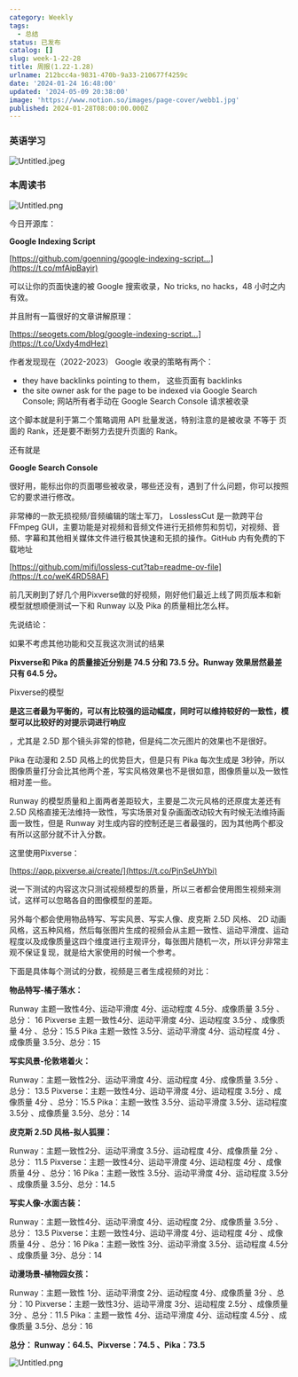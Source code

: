 ```yaml
---
category: Weekly
tags:
  - 总结
status: 已发布
catalog: []
slug: week-1-22-28
title: 周报(1.22-1.28)
urlname: 212bcc4a-9831-470b-9a33-210677f4259c
date: '2024-01-24 16:48:00'
updated: '2024-05-09 20:38:00'
image: 'https://www.notion.so/images/page-cover/webb1.jpg'
published: 2024-01-28T08:00:00.000Z
---
```


### 英语学习


![Untitled.jpeg](https://prod-files-secure.s3.us-west-2.amazonaws.com/5d24fe63-e567-4804-86f9-9fdc62e13082/13f89310-e18e-4344-b5f8-95c58ff07f1e/Untitled.jpeg?X-Amz-Algorithm=AWS4-HMAC-SHA256&X-Amz-Content-Sha256=UNSIGNED-PAYLOAD&X-Amz-Credential=ASIAZI2LB466SJCKV7YP%2F20250325%2Fus-west-2%2Fs3%2Faws4_request&X-Amz-Date=20250325T213409Z&X-Amz-Expires=3600&X-Amz-Security-Token=IQoJb3JpZ2luX2VjELT%2F%2F%2F%2F%2F%2F%2F%2F%2F%2FwEaCXVzLXdlc3QtMiJHMEUCIQDurfuXp7mR6db0a2Qf%2FsV3Fa%2BWpuzFxA7qXV9eZt1npwIgaraX5J2PbqqdWIgzHUob1qD5%2BiDhEz04m%2FHaQk44ryYq%2FwMIHRAAGgw2Mzc0MjMxODM4MDUiDEpgpaf9Pp5k7Ku7RSrcA%2F8r6sqHvJGh0nNBdGytx8kCA7RPLMp5sMQn1zbZqkFApb8CfY60tIwdwxcTcED4N8P%2BtmDLX8Ac34552HZgOg1YmZ2mTdRZSpzGOV%2FI2c3TGL05ZJZHVQWIWoJcoyr4CS%2BAe%2F32HptJ9d8Ceek8ZSKLmTZgPff1yC5G7pu3MboBLPCztEzTdaR2b3nbl%2BVxmjpTpmDCqGYIkE9NMoiLrEhVqsJqlm3Zi%2BciNNPCg8dF4D7YlkdSgi%2FPeZn6nmx7IAtLNe6qT36YnJL14cXSPpoWtFCEp%2BJO7RuTbiiAVRhF0r8NdtovlCC9sdkqpOUyxvAXj6c8KV7neXGDKAxNQAtIkj2%2Bo7%2FtujTj5Uo6G1%2BqH77190IMD5QkfXrIdHvBttHBOBg0crX7QSoh6kcXgEoELMOIQZk8y7BiXtZ%2BM9%2BE0YTjz32QT16bztdOrMyOyet5p3S7lGLlK3n7%2FV0DIAIwr4vX%2BtMZog%2FodvaLiM%2B2mOnvfCf%2BfAhgxwx11uiXNo8JaUJ5bmIBKGn4bvgyZxeUimooZEFlKa75p7WCTEjFXEPNhhxdVA%2B6xq9gzKF0J38nza7%2Fq3Li7FRX1fJahchwyG9sZvHYCLrBRTVGqRS5wEV3EqHidq4NF%2BC2MJmZjL8GOqUBnynUMuZKvEIGBytYPRrFPV5IbSxY00%2Bwm0hQlhDteehx2%2FusQBnU2iENPHRXEd2qqEzql48LTcb%2Ff2tWRGjNePbPETaR0jITnxLVzpvBQBzFdETlvqKQwXHzKG0I6wmW5k2HqEmuKmBN%2B0yS65EAaZ1lttKGnqf2mss0C2YZ3wyHbZgYQIucz1i6EBfptaDLXMuDA6U6PgBWHxu5u80nYmkc0BSf&X-Amz-Signature=23280b5aab08e9e9613ec90651282dbfcada3acca98a45d82a0be9956c65aaf5&X-Amz-SignedHeaders=host&x-id=GetObject)


### 本周读书


![Untitled.png](https://prod-files-secure.s3.us-west-2.amazonaws.com/5d24fe63-e567-4804-86f9-9fdc62e13082/4230a01f-03e6-45a7-9f78-5892b7e77e85/Untitled.png?X-Amz-Algorithm=AWS4-HMAC-SHA256&X-Amz-Content-Sha256=UNSIGNED-PAYLOAD&X-Amz-Credential=ASIAZI2LB466SJCKV7YP%2F20250325%2Fus-west-2%2Fs3%2Faws4_request&X-Amz-Date=20250325T213409Z&X-Amz-Expires=3600&X-Amz-Security-Token=IQoJb3JpZ2luX2VjELT%2F%2F%2F%2F%2F%2F%2F%2F%2F%2FwEaCXVzLXdlc3QtMiJHMEUCIQDurfuXp7mR6db0a2Qf%2FsV3Fa%2BWpuzFxA7qXV9eZt1npwIgaraX5J2PbqqdWIgzHUob1qD5%2BiDhEz04m%2FHaQk44ryYq%2FwMIHRAAGgw2Mzc0MjMxODM4MDUiDEpgpaf9Pp5k7Ku7RSrcA%2F8r6sqHvJGh0nNBdGytx8kCA7RPLMp5sMQn1zbZqkFApb8CfY60tIwdwxcTcED4N8P%2BtmDLX8Ac34552HZgOg1YmZ2mTdRZSpzGOV%2FI2c3TGL05ZJZHVQWIWoJcoyr4CS%2BAe%2F32HptJ9d8Ceek8ZSKLmTZgPff1yC5G7pu3MboBLPCztEzTdaR2b3nbl%2BVxmjpTpmDCqGYIkE9NMoiLrEhVqsJqlm3Zi%2BciNNPCg8dF4D7YlkdSgi%2FPeZn6nmx7IAtLNe6qT36YnJL14cXSPpoWtFCEp%2BJO7RuTbiiAVRhF0r8NdtovlCC9sdkqpOUyxvAXj6c8KV7neXGDKAxNQAtIkj2%2Bo7%2FtujTj5Uo6G1%2BqH77190IMD5QkfXrIdHvBttHBOBg0crX7QSoh6kcXgEoELMOIQZk8y7BiXtZ%2BM9%2BE0YTjz32QT16bztdOrMyOyet5p3S7lGLlK3n7%2FV0DIAIwr4vX%2BtMZog%2FodvaLiM%2B2mOnvfCf%2BfAhgxwx11uiXNo8JaUJ5bmIBKGn4bvgyZxeUimooZEFlKa75p7WCTEjFXEPNhhxdVA%2B6xq9gzKF0J38nza7%2Fq3Li7FRX1fJahchwyG9sZvHYCLrBRTVGqRS5wEV3EqHidq4NF%2BC2MJmZjL8GOqUBnynUMuZKvEIGBytYPRrFPV5IbSxY00%2Bwm0hQlhDteehx2%2FusQBnU2iENPHRXEd2qqEzql48LTcb%2Ff2tWRGjNePbPETaR0jITnxLVzpvBQBzFdETlvqKQwXHzKG0I6wmW5k2HqEmuKmBN%2B0yS65EAaZ1lttKGnqf2mss0C2YZ3wyHbZgYQIucz1i6EBfptaDLXMuDA6U6PgBWHxu5u80nYmkc0BSf&X-Amz-Signature=a6a91fdfae29090bd347e1646cc05c535c4cc640b31516d3b2c9ce891f908a00&X-Amz-SignedHeaders=host&x-id=GetObject)


今日开源库：


**Google Indexing Script**


[https://github.com/goenning/google-indexing-script…](https://t.co/mfAipBayir)


可以让你的页面快速的被 Google 搜索收录，No tricks, no hacks，48 小时之内有效。

并且附有一篇很好的文章讲解原理：


[https://seogets.com/blog/google-indexing-script…](https://t.co/Uxdy4mdHez)


作者发现现在（2022-2023） Google 收录的策略有两个：

- they have backlinks pointing to them， 这些页面有 backlinks
- the site owner ask for the page to be indexed via Google Search Console; 网站所有者手动在 Google Search Console 请求被收录

这个脚本就是利于第二个策略调用 API 批量发送，特别注意的是被收录 不等于 页面的 Rank，还是要不断努力去提升页面的 Rank。

还有就是


**Google Search Console**


很好用，能标出你的页面哪些被收录，哪些还没有，遇到了什么问题，你可以按照它的要求进行修改。


非常棒的一款无损视频/音频编辑的瑞士军刀， LosslessCut 是一款跨平台 FFmpeg GUI，主要功能是对视频和音频文件进行无损修剪和剪切，对视频、音频、字幕和其他相关媒体文件进行极其快速和无损的操作。GitHub 内有免费的下载地址


[https://github.com/mifi/lossless-cut?tab=readme-ov-file](https://t.co/weK4RD58AF)


前几天刷到了好几个用Pixverse做的好视频，刚好他们最近上线了网页版本和新模型就想顺便测试一下和 Runway 以及 Pika 的质量相比怎么样。

先说结论：

如果不考虑其他功能和交互我这次测试的结果


**Pixverse和 Pika 的质量接近分别是 74.5 分和 73.5 分。Runway 效果居然最差只有 64.5 分。**


Pixverse的模型


**是这三者最为平衡的，可以有比较强的运动幅度，同时可以维持较好的一致性，模型可以比较好的对提示词进行响应**


，尤其是 2.5D 那个镜头非常的惊艳，但是纯二次元图片的效果也不是很好。

Pika 在动漫和 2.5D 风格上的优势巨大，但是只有 Pika 每次生成是 3秒钟，所以图像质量打分会比其他两个差，写实风格效果也不是很如意，图像质量以及一致性相对差一些。

Runway 的模型质量和上面两者差距较大，主要是二次元风格的还原度太差还有 2.5D 风格直接无法维持一致性，写实场景对复杂画面改动较大有时候无法维持画面一致性，但是 Runway 对生成内容的控制还是三者最强的，因为其他两个都没有所以这部分就不计入分数。

这里使用Pixverse：


[https://app.pixverse.ai/create/](https://t.co/PjnSeUhYbi)


说一下测试的内容这次只测试视频模型的质量，所以三者都会使用图生视频来测试，这样可以忽略各自的图像模型的差距。

另外每个都会使用物品特写、写实风景、写实人像、皮克斯 2.5D 风格、 2D 动画风格，这五种风格，然后每张图片生成的视频会从主题一致性、运动平滑度、运动程度以及成像质量这四个维度进行主观评分，每张图片随机一次，所以评分非常主观不保证复现，就是给大家使用的时候一个参考。

下面是具体每个测试的分数，视频是三者生成视频的对比：


**物品特写-橘子落水：**


Runway   主题一致性4分、运动平滑度 4分、运动程度 4.5分、成像质量 3.5分 、总分： 16
Pixverse 主题一致性4分、运动平滑度 4分、运动程度 3.5分 、成像质量 4分 、总分：15.5
Pika 主题一致性 3.5分、运动平滑度 4分、运动程度 4分 、成像质量 3.5分、总分：15


**写实风景-伦敦塔着火：**


Runway：主题一致性2分、运动平滑度 4分、运动程度 4分、成像质量 3.5分 、总分： 13.5
Pixverse：主题一致性4分、运动平滑度 4分、运动程度 3.5分 、成像质量 4分 、总分：15.5
Pika：主题一致性 3.5分、运动平滑度 3.5分、运动程度 3.5分 、成像质量 3.5分、总分：14


**皮克斯 2.5D 风格-拟人狐狸：**


Runway：主题一致性2分、运动平滑度 3.5分、运动程度 4分、成像质量 2分 、总分： 11.5
Pixverse：主题一致性4分、运动平滑度 4分、运动程度 4分 、成像质量 4分 、总分：16
Pika：主题一致性 3.5分、运动平滑度 4分、运动程度 3.5分 、成像质量 3.5分、总分：14.5


**写实人像-水面古装：**


Runway：主题一致性4分、运动平滑度 4分、运动程度 2分、成像质量 3.5分 、总分： 13.5
Pixverse：主题一致性4分、运动平滑度 4分、运动程度 4分 、成像质量 4分 、总分：16
Pika：主题一致性 3分、运动平滑度 3.5分、运动程度 4.5分 、成像质量 3分、总分：14


**动漫场景-植物园女孩：**


Runway：主题一致性 1分、运动平滑度 2分、运动程度 4分、成像质量 3分 、总分：10
Pixverse：主题一致性3分、运动平滑度 3分、运动程度 2.5分 、成像质量 3分 、总分：11.5
Pika：主题一致性 4分、运动平滑度 4分、运动程度 4.5分 、成像质量 3.5分、总分：16


**总分： Runway：64.5、Pixverse：74.5 、Pika：73.5**


![Untitled.png](https://prod-files-secure.s3.us-west-2.amazonaws.com/5d24fe63-e567-4804-86f9-9fdc62e13082/8e04e5ad-2b05-4144-8058-53bf010acfd3/Untitled.png?X-Amz-Algorithm=AWS4-HMAC-SHA256&X-Amz-Content-Sha256=UNSIGNED-PAYLOAD&X-Amz-Credential=ASIAZI2LB466SJCKV7YP%2F20250325%2Fus-west-2%2Fs3%2Faws4_request&X-Amz-Date=20250325T213409Z&X-Amz-Expires=3600&X-Amz-Security-Token=IQoJb3JpZ2luX2VjELT%2F%2F%2F%2F%2F%2F%2F%2F%2F%2FwEaCXVzLXdlc3QtMiJHMEUCIQDurfuXp7mR6db0a2Qf%2FsV3Fa%2BWpuzFxA7qXV9eZt1npwIgaraX5J2PbqqdWIgzHUob1qD5%2BiDhEz04m%2FHaQk44ryYq%2FwMIHRAAGgw2Mzc0MjMxODM4MDUiDEpgpaf9Pp5k7Ku7RSrcA%2F8r6sqHvJGh0nNBdGytx8kCA7RPLMp5sMQn1zbZqkFApb8CfY60tIwdwxcTcED4N8P%2BtmDLX8Ac34552HZgOg1YmZ2mTdRZSpzGOV%2FI2c3TGL05ZJZHVQWIWoJcoyr4CS%2BAe%2F32HptJ9d8Ceek8ZSKLmTZgPff1yC5G7pu3MboBLPCztEzTdaR2b3nbl%2BVxmjpTpmDCqGYIkE9NMoiLrEhVqsJqlm3Zi%2BciNNPCg8dF4D7YlkdSgi%2FPeZn6nmx7IAtLNe6qT36YnJL14cXSPpoWtFCEp%2BJO7RuTbiiAVRhF0r8NdtovlCC9sdkqpOUyxvAXj6c8KV7neXGDKAxNQAtIkj2%2Bo7%2FtujTj5Uo6G1%2BqH77190IMD5QkfXrIdHvBttHBOBg0crX7QSoh6kcXgEoELMOIQZk8y7BiXtZ%2BM9%2BE0YTjz32QT16bztdOrMyOyet5p3S7lGLlK3n7%2FV0DIAIwr4vX%2BtMZog%2FodvaLiM%2B2mOnvfCf%2BfAhgxwx11uiXNo8JaUJ5bmIBKGn4bvgyZxeUimooZEFlKa75p7WCTEjFXEPNhhxdVA%2B6xq9gzKF0J38nza7%2Fq3Li7FRX1fJahchwyG9sZvHYCLrBRTVGqRS5wEV3EqHidq4NF%2BC2MJmZjL8GOqUBnynUMuZKvEIGBytYPRrFPV5IbSxY00%2Bwm0hQlhDteehx2%2FusQBnU2iENPHRXEd2qqEzql48LTcb%2Ff2tWRGjNePbPETaR0jITnxLVzpvBQBzFdETlvqKQwXHzKG0I6wmW5k2HqEmuKmBN%2B0yS65EAaZ1lttKGnqf2mss0C2YZ3wyHbZgYQIucz1i6EBfptaDLXMuDA6U6PgBWHxu5u80nYmkc0BSf&X-Amz-Signature=78ebd4e22e3ce400aae7d7d55df0df623edda63f3a23d0edf4847ec465517fa9&X-Amz-SignedHeaders=host&x-id=GetObject)

